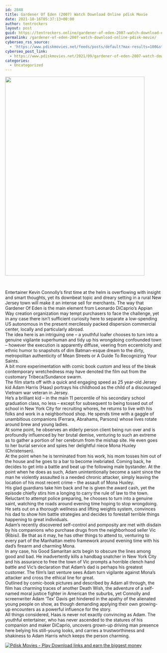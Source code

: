 ```yaml
---
id: 2848
title: Gardener Of Eden (2007) Watch Download Online pdisk Movie
date: 2021-10-16T05:37:13+00:00
author: tentrockers
layout: post
guid: https://tentrockers.online/gardener-of-eden-2007-watch-download-online-pdisk-movie/
permalink: /gardener-of-eden-2007-watch-download-online-pdisk-movie/
cyberseo_rss_source:
  - 'https://www.pdiskmovies.net/feeds/posts/default?max-results=100&start-index=601'
cyberseo_post_link:
  - https://www.pdiskmovies.net/2021/09/gardener-of-eden-2007-watch-download.html
categories:
  - Uncategorized
---
```

<div>
  <a href="https://1.bp.blogspot.com/-PfXULDUHmkA/YTPOPSmpXBI/AAAAAAAAAp8/Vy2UohTaulgEg57BKUcxZ-gJrbUlvbXCACLcBGAsYHQ/s1427/Gardener%2BOf%2BEden%2B%25282007%2529%2BWatch%2BDownload%2BOnline%2Bpdisk%2BMovie.jpg" imageanchor="1"><img loading="lazy" border="0" data-original-height="1427" data-original-width="1000" height="640" src="https://1.bp.blogspot.com/-PfXULDUHmkA/YTPOPSmpXBI/AAAAAAAAAp8/Vy2UohTaulgEg57BKUcxZ-gJrbUlvbXCACLcBGAsYHQ/w448-h640/Gardener%2BOf%2BEden%2B%25282007%2529%2BWatch%2BDownload%2BOnline%2Bpdisk%2BMovie.jpg" width="448" /></a>
</div>

<span><br /></span>

<div>
  <div>
    <span>Entertainer Kevin Connolly&#8217;s first time at the helm is overflowing with insight and smart thoughts, yet its downbeat topic and dreary setting in a rural New Jersey town will make it an intense sell for merchants. The way that Gardener Of Eden is the main element from Leonardo DiCaprio&#8217;s Appian Way creation organization may tempt purchasers to face the challenge, yet in any case there isn&#8217;t sufficient curiosity here to separate a low-spending US autonomous in the present mercilessly packed dispersion commercial center, locally and particularly abroad.&nbsp;</span>
  </div>
  
  <div>
    <span>The idea here is an intriguing one &#8211; a youthful loafer chooses to turn into a genuine vigilante superhuman and tidy up his wrongdoing confounded town &#8211; however the execution is apparently diffuse, veering from eccentricity and ethnic humor to snapshots of dim Batman-esque dream to the dirty, metropolitan authenticity of Mean Streets or A Guide To Recognizing Your Saints.&nbsp;</span>
  </div>
  
  <div>
    <span>A bit more experimentation with comic book custom and less of the bleak contemporary wretchedness may have denoted the film out from the customary Tribeca/Sundance swarm.&nbsp;</span>
  </div>
  
  <div>
    <span>The film starts off with a quick and engaging speed as 25 year-old Jersey kid Adam Harris (Haas) portrays his childhood as the child of a discouraged Vietnam war veteran in Jersey.&nbsp;</span>
  </div>
  
  <div>
    <span>He&#8217;s a brilliant kid &#8211; in the main 11 percentile of his secondary school graduation class, no less &#8211; except for subsequent to being tossed out of school in New York City for recruiting whores, he returns to live with his folks and work in a neighborhood shop. He spends time with a gaggle of unambitious companions (Ferrara, Abrahams, Parsons) whose lives rotate around brew and young ladies.&nbsp;</span>
  </div>
  
  <div>
    <span>At some point, he observes an elderly person client being run over and is profoundly influenced by her brutal demise, venturing to such an extreme as to gather a portion of her cerebrum from the mishap site. He even goes to her burial service and spies her delightful niece Mona Huxley (Christensen).&nbsp;</span>
  </div>
  
  <div>
    <span>At the point when he is terminated from his work, his mom tosses him out of the house and he goes to a bar to become inebriated. Coming back, he decides to get into a battle and beat up the following male bystander. At the point when he does as such, Adam unintentionally become a saint since the man he violently assaulted is a needed chronic attacker, simply leaving the location of his most recent crime &#8211; the assault of Mona Huxley.&nbsp;</span>
  </div>
  
  <div>
    <span>His glad guardians take him back and he is given the award cash, yet the episode chiefly stirs him a longing to carry the rule of law to the town. Reluctant to attempt police preparing, he chooses to turn into a genuine saint, watching the roads around evening time hoping to stop wrongdoing.&nbsp;</span>
  </div>
  
  <div>
    <span>He sets out on a thorough wellness and lifting weights system, convinces his dad to show him battle strategies and decides to forestall terrible things happening to great individuals.&nbsp;</span>
  </div>
  
  <div>
    <span>Adam&#8217;s recently discovered self-control and pomposity are met with disdain by his companions who purchase drugs from the neighborhood seller Vic (Ribisi). Be that as it may, he has other things to attend to, venturing to every part of the Manhattan metro framework around evening time with his dad&#8217;s firearm and charming Mona.&nbsp;</span>
  </div>
  
  <div>
    <span>In any case, his Good Samaritan acts begin to obscure the lines among good and bad. He inadvertently kills a handbag snatcher in New York City and his assurance to free the town of Vic prompts a horrible clench hand battle and Vic&#8217;s declaration that Adam&#8217;s dad is perhaps his greatest customer. The film&#8217;s last venture sees Adam turn vigilante against Mona&#8217;s attacker and cross the ethical line for great.&nbsp;</span>
  </div>
  
  <div>
    <span>Outlined by comic-book pictures and described by Adam all through, the film has charming traces of another Death Wish, the adventure of a self-named moral justice fighter in American the suburbs, yet Connolly and screenwriter Adam &#8216;Tex&#8217; Davis get hindered in the apathy of the alienated young people on show, as though demanding applying their own growing-up encounters as a powerful influence for the story.&nbsp;</span>
  </div>
  
  <div>
    <span>All things considered, Haas is never not exactly convincing as Adam. The youthful entertainer, who has never ascended to the statures of his companion and maker DiCaprio, uncovers grown-up driving man presence here belying his still-young looks, and carries a trustworthiness and shakiness to Adam Harris which keeps the person charming.</span>
  </div>
</div>

[![](https://1.bp.blogspot.com/-KJZYdQTn3nw/YS8VdIdXMyI/AAAAAAAAaw4/BR8dsGkpxw0T8C_4G4ALfMA7cP79KN3kwCLcBGAsYHQ/w400-h58/play_download_buttuons-removebg-preview.png "Pdisk Movies - Play Download links and earn the biggest money")](https://kofilink.com/1/bnYyano1MDAwZGR4?dn=1)